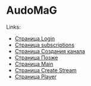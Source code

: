 <h1>AudoMaG</h1>
<p>Links:</p>

<ul>
	<li> 
		<a href="./login.html">Страница Login</a>
	</li>
	<li> 
		<a href="./main.html">Страница subscriptions</a>
	</li>
	<li> 
		<a href="./create_channel.html">Страница Создания канала</a>
	</li>
	<li> 
		<a href="./later.html">Страница Позже</a>
	</li>
	<li>
		<a href="./main.html">Страница Main</a>	
	</li>
	<li>
		<a href="./create_stream.html">Страница Create Stream</a>	
	</li>
	<li>
		<a href="./player.html">Страница Player</a>	
	</li>
</ul>